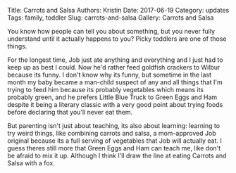 Title: Carrots and Salsa
Authors: Kristin
Date: 2017-06-19
Category: updates
Tags: family, toddler
Slug: carrots-and-salsa
Gallery: Carrots and Salsa

You know how people can tell you about something, but you never fully understand until it actually happens to you? Picky toddlers are one of those things. 

For the longest time, Job just ate anything and everything and I just had to keep up as best I could. Now he'd rather feed goldfish crackers to Wilbur because its funny. I don't know why its funny, but sometime in the last month my baby became a man-child suspect of any and all things that I'm trying to feed him because its probably vegetables which means its probably green, and he prefers Little Blue Truck to Green Eggs and Ham despite it being a literary classic with a very good point about trying foods before declaring that you'll never eat them.

But parenting isn't just about teaching, its also about learning: learning to try weird things, like combining carrots and salsa, a mom-approved Job original because its a full serving of vegetables that Job will actually eat. I guess theres still more that Green Eggs and Ham can teach me, like don't be afraid to mix it up. Although I think I'll draw the line at eating Carrots and Salsa with a fox.

